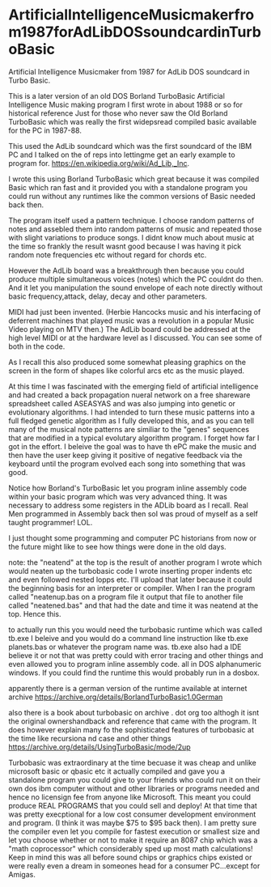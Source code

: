 # ArtificialIntelligenceMusicmakerfrom1987forAdLibDOSsoundcardinTurboBasic
Artificial Intelligence Musicmaker from 1987 for AdLib DOS soundcard in Turbo Basic.

This is a later version of an old DOS Borland TurboBasic Artificial Intelligence Music making program I first wrote in about 1988 or so for historical reference Just for those who never saw the Old Borland TurboBasic which was really the first widepsread compiled basic available for the PC in 1987-88. 

This used the AdLib soundcard which was the first soundcard of the IBM PC and I talked on the of reps into lettingme get an early example to program for.
https://en.wikipedia.org/wiki/Ad_Lib,_Inc.

I wrote this using Borland TurboBasic which great because it was compiled Basic which ran fast and it provided you with a standalone program you could run without any runtimes like the common versions of Basic needed back then.

The program itself used a pattern technique. I choose random patterns of notes and assebled them into random patterns of music and repeated those with slight variations to produce songs. I didnt know much about music at the time so frankly the result wasnt good because I was having it pick random note frequencies etc without regard for chords etc.

However the AdLib board was a breakthrough then because you could produce multiple simultaneous voices (notes) which the PC couldnt do then. And it let you manipulation the sound envelope of each note directly without basic frequency,attack, delay, decay and other parameters. 

MIDI had just been invented. (Herbie Hancocks music and his interfacing of deferrent machines that played music was a revolution in a popular Music Video playing on MTV then.) The AdLib board could be addressed at the high level MIDI or at the hardware level as I discussed. You can see some of both in the code.

As I recall this also produced some somewhat pleasing graphics on the screen in the form of shapes like colorful arcs etc as the music played.

At this time I was fascinated with the emerging field of artificial intelligence and had created a back propagation nueral network on a free shareware spreadsheet called ASEASYAS and was also jumping into genetic or evolutionary algorithms. I had intended to turn these music patterns into a full fledged genetic algorithm as I fully developed this, and as you can tell many of the musical note patterns are similiar to the "genes" sequences that are modified in a typical evolutary algorithm program. I forget how far I got in the effort. I beleive the goal was to have th ePC make the music and then have the user keep giving it positive of negative feedback via the keyboard until the program evolved each song into something that was good.

Notice how Borland's TurboBasic let you program inline assembly code within your basic program which was very advanced thing. It was necessary to address some registers in the ADLib board as I recall. Real Men programmed in Assembly back then soI was proud of myself as a self taught programmer! LOL.

I just thought some programming and computer PC historians from now or the future might like to see how things were done in the old days.

note: the "neatend" at the top is the result of another program I wrote which would neaten up the turbobasic code I wrote inserting proper indents etc and even followed nested lopps etc. I'll upload that later because it could the beginning basis for an interpreter or compiler. When I ran the program called "neatenup.bas on a program file it output that file to another file called "neatened.bas" and that had the date and time it was neatend at the top. Hence this.

to actually run this you would need the turbobasic runtime which was called tb.exe I beleive and you would do a command line instruction like  tb.exe planets.bas or whatever the program name was. tb.exe also had a IDE believe it or not that was pretty could with error tracing and other things and even allowed you to program inline assembly code. all in DOS alphanumeric windows. If you could find the runtime this would probably run in a dosbox.

apparently there is a german version of the runtime available at internet archive https://archive.org/details/BorlandTurboBasic1.0German

also there is a book about turbobasic on archive . dot org too althogh it isnt the original ownershandback and reference that came with the program. It does however explain many fo the sophisticated features of turbobasic at the time like recursiona nd case and other things https://archive.org/details/UsingTurboBasic/mode/2up

Turbobasic was extraordinary at the time becuase it was cheap and unlike microsoft basic or qbasic etc it actually compiled and gave you a standalone program you could give to your friends who could run it on their own dos ibm computer without and other libraries or programs needed and hence no licensign fee from anyone like Microsoft. This meant you could produce REAL PROGRAMS that you could sell and deploy! At that time that was pretty execptional for a low cost consumer development environment and program. (I think it was maybe $75 to $95 back then). I am pretty sure the compiler even let you compile for fastest execution or smallest size and let you choose whether or not to make it require an 8087 chip which was a "math coprocessor" which considerably sped up most math calculations! Keep in mind this was all before sound chips or graphics chips existed or were really even a dream in someones head for a consumer PC...except for Amigas.

